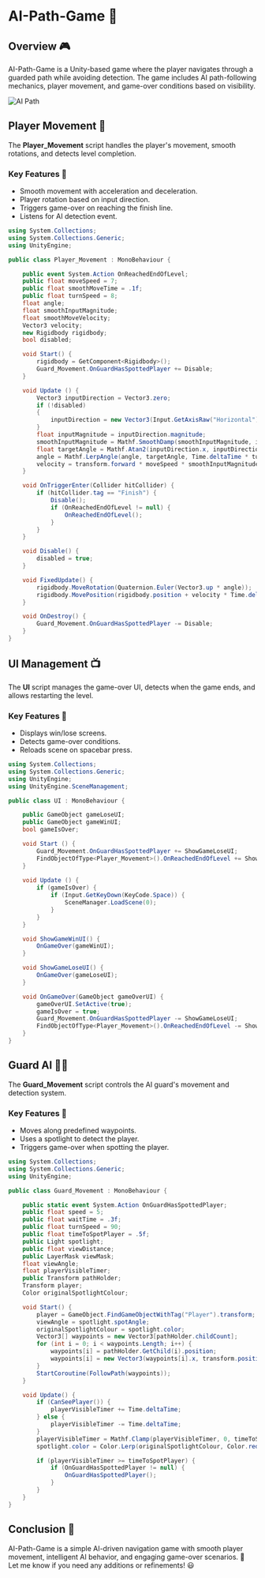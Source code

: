 # AI-Path-Game 🚀

## Overview 🎮
AI-Path-Game is a Unity-based game where the player navigates through a guarded path while avoiding detection. The game includes AI path-following mechanics, player movement, and game-over conditions based on visibility.

![AI Path](https://user-images.githubusercontent.com/62818241/204101177-d2371fe5-0d21-4ec6-a1e1-b87344feeca6.PNG)

## Player Movement 🎯
The **Player_Movement** script handles the player's movement, smooth rotations, and detects level completion.

### Key Features 🔑
- Smooth movement with acceleration and deceleration.
- Player rotation based on input direction.
- Triggers game-over on reaching the finish line.
- Listens for AI detection event.

```csharp
using System.Collections;
using System.Collections.Generic;
using UnityEngine;

public class Player_Movement : MonoBehaviour {

    public event System.Action OnReachedEndOfLevel;
    public float moveSpeed = 7;
    public float smoothMoveTime = .1f;
    public float turnSpeed = 8;
    float angle;
    float smoothInputMagnitude;
    float smoothMoveVelocity;
    Vector3 velocity;
    new Rigidbody rigidbody;
    bool disabled;

    void Start() {
        rigidbody = GetComponent<Rigidbody>();
        Guard_Movement.OnGuardHasSpottedPlayer += Disable;
    }

    void Update () {
        Vector3 inputDirection = Vector3.zero;
        if (!disabled)
        {
            inputDirection = new Vector3(Input.GetAxisRaw("Horizontal"), 0, Input.GetAxisRaw("Vertical")).normalized;
        }
        float inputMagnitude = inputDirection.magnitude;
        smoothInputMagnitude = Mathf.SmoothDamp(smoothInputMagnitude, inputMagnitude, ref smoothMoveVelocity, smoothMoveTime);
        float targetAngle = Mathf.Atan2(inputDirection.x, inputDirection.z) * Mathf.Rad2Deg;
        angle = Mathf.LerpAngle(angle, targetAngle, Time.deltaTime * turnSpeed * inputMagnitude);
        velocity = transform.forward * moveSpeed * smoothInputMagnitude;
    }

    void OnTriggerEnter(Collider hitCollider) {
        if (hitCollider.tag == "Finish") {
            Disable();
            if (OnReachedEndOfLevel != null) {
                OnReachedEndOfLevel();
            }
        }
    }

    void Disable() {
        disabled = true;
    }

    void FixedUpdate() {
        rigidbody.MoveRotation(Quaternion.Euler(Vector3.up * angle));
        rigidbody.MovePosition(rigidbody.position + velocity * Time.deltaTime);
    }

    void OnDestroy() {
        Guard_Movement.OnGuardHasSpottedPlayer -= Disable;
    }
}
```

## UI Management 📺
The **UI** script manages the game-over UI, detects when the game ends, and allows restarting the level.

### Key Features 🔑
- Displays win/lose screens.
- Detects game-over conditions.
- Reloads scene on spacebar press.

```csharp
using System.Collections;
using System.Collections.Generic;
using UnityEngine;
using UnityEngine.SceneManagement;

public class UI : MonoBehaviour {

    public GameObject gameLoseUI;
    public GameObject gameWinUI;
    bool gameIsOver;

    void Start () {
        Guard_Movement.OnGuardHasSpottedPlayer += ShowGameLoseUI;
        FindObjectOfType<Player_Movement>().OnReachedEndOfLevel += ShowGameWinUI;
    }
    
    void Update () {
        if (gameIsOver) {
            if (Input.GetKeyDown(KeyCode.Space)) {
                SceneManager.LoadScene(0);
            }
        }
    }

    void ShowGameWinUI() {
        OnGameOver(gameWinUI);
    }

    void ShowGameLoseUI() {
        OnGameOver(gameLoseUI);
    }

    void OnGameOver(GameObject gameOverUI) {
        gameOverUI.SetActive(true);
        gameIsOver = true;
        Guard_Movement.OnGuardHasSpottedPlayer -= ShowGameLoseUI;
        FindObjectOfType<Player_Movement>().OnReachedEndOfLevel -= ShowGameWinUI;
    }
}
```

## Guard AI 🕵️‍♂️
The **Guard_Movement** script controls the AI guard's movement and detection system.

### Key Features 🔑
- Moves along predefined waypoints.
- Uses a spotlight to detect the player.
- Triggers game-over when spotting the player.

```csharp
using System.Collections;
using System.Collections.Generic;
using UnityEngine;

public class Guard_Movement : MonoBehaviour {

    public static event System.Action OnGuardHasSpottedPlayer;
    public float speed = 5;
    public float waitTime = .3f;
    public float turnSpeed = 90;
    public float timeToSpotPlayer = .5f;
    public Light spotlight;
    public float viewDistance;
    public LayerMask viewMask;
    float viewAngle;
    float playerVisibleTimer;
    public Transform pathHolder;
    Transform player;
    Color originalSpotlightColour;

    void Start() {
        player = GameObject.FindGameObjectWithTag("Player").transform;
        viewAngle = spotlight.spotAngle;
        originalSpotlightColour = spotlight.color;
        Vector3[] waypoints = new Vector3[pathHolder.childCount];
        for (int i = 0; i < waypoints.Length; i++) {
            waypoints[i] = pathHolder.GetChild(i).position;
            waypoints[i] = new Vector3(waypoints[i].x, transform.position.y, waypoints[i].z);
        }
        StartCoroutine(FollowPath(waypoints));
    }

    void Update() {
        if (CanSeePlayer()) {
            playerVisibleTimer += Time.deltaTime;
        } else {
            playerVisibleTimer -= Time.deltaTime;
        }
        playerVisibleTimer = Mathf.Clamp(playerVisibleTimer, 0, timeToSpotPlayer);
        spotlight.color = Color.Lerp(originalSpotlightColour, Color.red, playerVisibleTimer / timeToSpotPlayer);

        if (playerVisibleTimer >= timeToSpotPlayer) {
            if (OnGuardHasSpottedPlayer != null) {
                OnGuardHasSpottedPlayer();
            }
        }
    }
}
```

## Conclusion 🎯
AI-Path-Game is a simple AI-driven navigation game with smooth player movement, intelligent AI behavior, and engaging game-over scenarios. 🚀 Let me know if you need any additions or refinements! 😃

